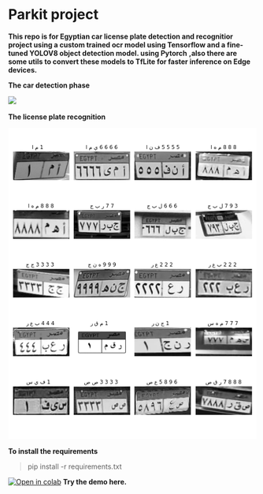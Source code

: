 # Parkit project  

**This repo is for Egyptian car license plate detection and recognitior project using a custom trained ocr model using Tensorflow and a fine-tuned YOLOV8 object detection model. using Pytorch**
**,also there are some utils to convert these models  to TfLite for faster inference on Edge devices.**


**The car detection phase**

![](https://github.com/mohame54/Parkit_projects/blob/main/imgs/test2.gif)


**The license plate recognition**

![](https://github.com/mohame54/Parkit_projects/blob/main/imgs/fig.png)

**To install the requirements**

> pip install -r requirements.txt

 [![Open in colab](https://colab.research.google.com/assets/colab-badge.svg)](https://colab.research.google.com/drive/17WDs4i8l62YdPRoQnN1PybBexpv14Lqy?usp=sharing)
 **Try the demo here.**
